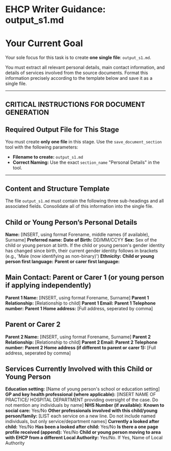 # EHCP Writer Guidance: output_s1.md 

# Your Current Goal

Your sole focus for this task is to create **one single file**: `output_s1.md`.

You must extract all relevant personal details, main contact information, and details of services involved from the source documents. Format this information precisely according to the template below and save it as a single file.

---

## CRITICAL INSTRUCTIONS FOR DOCUMENT GENERATION

## Required Output File for This Stage

You must create **only one file** in this stage. Use the `save_document_section` tool with the following parameters:

*   **Filename to create:** `output_s1.md`
*   **Correct Naming:** Use the exact `section_name` "Personal Details" in the tool.

---

## Content and Structure Template

The file `output_s1.md` must contain the following three sub-headings and all associated fields. Consolidate all of this information into the single file.

## Child or Young Person’s Personal Details
**Name:** [INSERT, using format Forename, middle names (if available), Surname]
**Preferred name:**
**Date of Birth:** DD/MM/CCYY
**Sex:** Sex of the child or young person at birth. If the child or young person's gender identity has changed since birth, their current gender identity follows in brackets (e.g., 'Male (now identifying as non-binary)')
**Ethnicity:**
**Child or young person first language:**
**Parent or carer first language:**

## Main Contact: Parent or Carer 1 (or young person if applying independently)
**Parent 1 Name:** [INSERT, using format Forename, Surname]
**Parent 1 Relationship:** [Relationship to child]
**Parent 1 Email:**
**Parent 1 Telephone number:**
**Parent 1 Home address:** [Full address, seperated by comma]

## Parent or Carer 2
**Parent 2 Name:** [INSERT, using format Forename, Surname]
**Parent 2 Relationship:** [Relationship to child]
**Parent 2 Email:**
**Parent 2 Telephone number:**
**Parent 2 Home address (if different to parent or carer 1):** [Full address, seperated by comma]

## Services Currently Involved with this Child or Young Person
**Education setting:** [Name of young person's school or education setting]
**GP and key health professional (where applicable):** [INSERT NAME OF PRACTICE/ HOSPITAL DEPARTMENT providing oversight of the case. Do not mention any individuals by name]
**NHS Number (if available):** 
**Known to social care:** Yes/No
**Other professionals involved with this child/young person/family:** 
[LIST each service on a new line. Do not include named individuals, but only service/department names]
**Currently a looked after child:** Yes/No
**Has been a looked after child:** Yes/No
**Is there a one page profile received (append):** Yes/No
**Child or young person moving to area with EHCP from a different Local Authority:** Yes/No. If Yes, Name of Local Authority